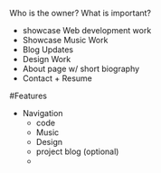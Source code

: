 Who is the owner? What is important?
  - showcase Web development work
  - Showcase Music Work
  - Blog Updates
  - Design Work
  - About page w/ short biography
  - Contact + Resume

  #Features
  - Navigation
    - code
    - Music
    - Design
    - project blog (optional)
    -
